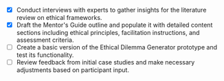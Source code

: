 - [x] Conduct interviews with experts to gather insights for the literature review on ethical frameworks.
- [x] Draft the Mentor's Guide outline and populate it with detailed content sections including ethical principles, facilitation instructions, and assessment criteria.
- [ ] Create a basic version of the Ethical Dilemma Generator prototype and test its functionality.
- [ ] Review feedback from initial case studies and make necessary adjustments based on participant input.